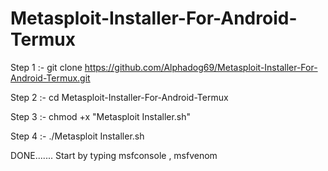 # Metasploit-Installer-For-Android-Termux


Step 1 :- git clone https://github.com/Alphadog69/Metasploit-Installer-For-Android-Termux.git



Step 2 :- cd Metasploit-Installer-For-Android-Termux




Step 3 :- chmod +x "Metasploit Installer.sh"




Step 4 :- ./Metasploit Installer.sh





DONE....... Start by typing msfconsole , msfvenom
